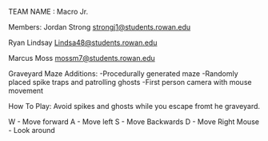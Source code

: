 TEAM NAME : Macro Jr.

Members: Jordan Strong strongj1@students.rowan.edu

Ryan Lindsay Lindsa48@students.rowan.edu

Marcus Moss mossm7@students.rowan.edu

Graveyard Maze Additions:
-Procedurally generated maze
-Randomly placed spike traps and patrolling ghosts
-First person camera with mouse movement

How To Play:
Avoid spikes and ghosts while you escape fromt he graveyard.

W - Move forward
A - Move left
S - Move Backwards
D - Move Right
Mouse - Look around